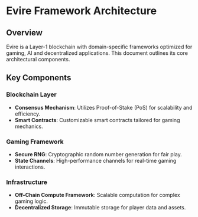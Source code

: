 
# Evire Framework Architecture

## Overview
Evire is a Layer-1 blockchain with domain-specific frameworks optimized for gaming, AI and decentralized applications. 
This document outlines its core architectural components.

## Key Components
### Blockchain Layer
- **Consensus Mechanism**: Utilizes Proof-of-Stake (PoS) for scalability and efficiency.
- **Smart Contracts**: Customizable smart contracts tailored for gaming mechanics.

### Gaming Framework
- **Secure RNG**: Cryptographic random number generation for fair play.
- **State Channels**: High-performance channels for real-time gaming interactions.

### Infrastructure
- **Off-Chain Compute Framework**: Scalable computation for complex gaming logic.
- **Decentralized Storage**: Immutable storage for player data and assets.
    